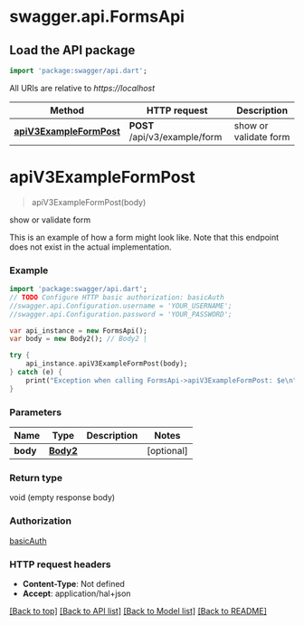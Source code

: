 # swagger.api.FormsApi

## Load the API package
```dart
import 'package:swagger/api.dart';
```

All URIs are relative to *https://localhost*

Method | HTTP request | Description
------------- | ------------- | -------------
[**apiV3ExampleFormPost**](FormsApi.md#apiV3ExampleFormPost) | **POST** /api/v3/example/form | show or validate form


# **apiV3ExampleFormPost**
> apiV3ExampleFormPost(body)

show or validate form

This is an example of how a form might look like. Note that this endpoint does not exist in the actual implementation.

### Example 
```dart
import 'package:swagger/api.dart';
// TODO Configure HTTP basic authorization: basicAuth
//swagger.api.Configuration.username = 'YOUR_USERNAME';
//swagger.api.Configuration.password = 'YOUR_PASSWORD';

var api_instance = new FormsApi();
var body = new Body2(); // Body2 | 

try { 
    api_instance.apiV3ExampleFormPost(body);
} catch (e) {
    print("Exception when calling FormsApi->apiV3ExampleFormPost: $e\n");
}
```

### Parameters

Name | Type | Description  | Notes
------------- | ------------- | ------------- | -------------
 **body** | [**Body2**](Body2.md)|  | [optional] 

### Return type

void (empty response body)

### Authorization

[basicAuth](../README.md#basicAuth)

### HTTP request headers

 - **Content-Type**: Not defined
 - **Accept**: application/hal+json

[[Back to top]](#) [[Back to API list]](../README.md#documentation-for-api-endpoints) [[Back to Model list]](../README.md#documentation-for-models) [[Back to README]](../README.md)

